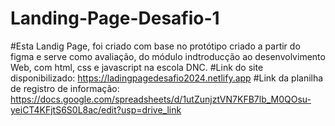 # Landing-Page-Desafio-1
#Esta Landig Page, foi criado com base no protótipo criado a partir do figma e serve como  avaliação, do módulo indtroducção ao desenvolvimento Web, com html, css e javascript na escola DNC. 
#Link do site disponibilizado: https://ladingpagedesafio2024.netlify.app
#Link da planilha de registro de informação: https://docs.google.com/spreadsheets/d/1utZunjztVN7KFB7lb_M0QOsu-yeiCT4KFjtS6S0L8ac/edit?usp=drive_link
